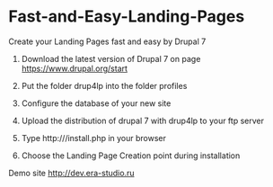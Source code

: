 # Fast-and-Easy-Landing-Pages
Create your Landing Pages fast and easy by Drupal 7

1. Download the latest version of Drupal 7 on page https://www.drupal.org/start

2. Put the folder drup4lp into the folder profiles

3. Configure the database of your new site

4. Upload the distribution of drupal 7 with drup4lp to your ftp server

5. Type http://<your site>/install.php in your browser

6. Choose the Landing Page Creation point during installation

Demo site http://dev.era-studio.ru
